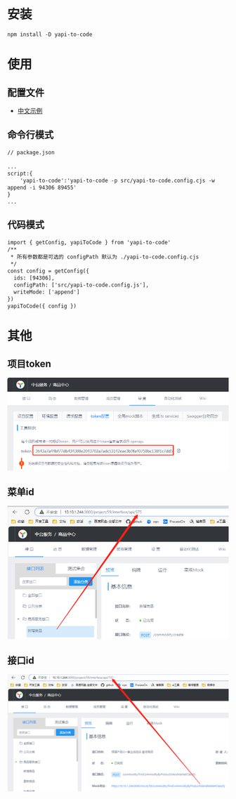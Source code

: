 # 安装
```
npm install -D yapi-to-code
```

# 使用
## 配置文件
- [中文示例](https://github.com/czb3279338858/yapi-to-code/blob/main/yapi-to-code.config.cjs)


## 命令行模式
```
// package.json

...
script:{
    'yapi-to-code':'yapi-to-code -p src/yapi-to-code.config.cjs -w append -i 94306 89455'
}
...

```

## 代码模式
```
import { getConfig, yapiToCode } from 'yapi-to-code'
/**
 * 所有参数都是可选的 configPath 默认为 ./yapi-to-code.config.cjs
 */
const config = getConfig({
  ids: [94306],
  configPath: ['src/yapi-to-code.config.js'],
  writeMode: ['append']
})
yapiToCode({ config })

```

# 其他
## 项目token
![alt text](https://github.com/czb3279338858/yapi-to-code/blob/main/readme/project-token.png)

## 菜单id
![alt text](https://github.com/czb3279338858/yapi-to-code/blob/main/readme/menu-id.png)


## 接口id
![alt text](https://github.com/czb3279338858/yapi-to-code/blob/main/readme/request-id.png)
